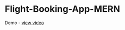 # Flight-Booking-App-MERN
Demo - <a href="https://drive.google.com/file/d/1N-2RIwdv43OgC48-kSqJMiOw7wOVeETD/view?usp=drivesdk">view video</a>

